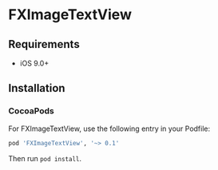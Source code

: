 # FXImageTextView
 
## Requirements
- iOS 9.0+
 
## Installation
 
### CocoaPods

For FXImageTextView, use the following entry in your Podfile:

```rb
pod 'FXImageTextView', '~> 0.1'
```

Then run `pod install`.